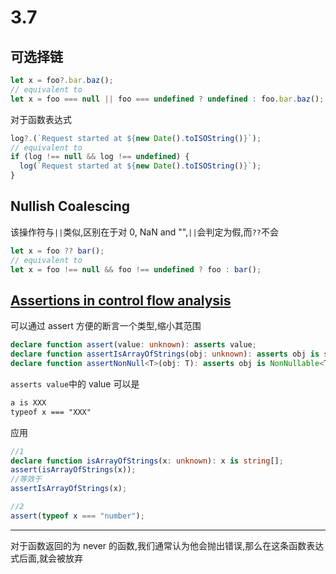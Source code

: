 # 3.7

## 可选择链

```ts
let x = foo?.bar.baz();
// equivalent to
let x = foo === null || foo === undefined ? undefined : foo.bar.baz();
```

对于函数表达式

```ts
log?.(`Request started at ${new Date().toISOString()}`);
// equivalent to
if (log !== null && log !== undefined) {
  log(`Request started at ${new Date().toISOString()}`);
}
```

## Nullish Coalescing

该操作符与`||`类似,区别在于对 0, NaN and "",`||`会判定为假,而`??`不会

```ts
let x = foo ?? bar();
// equivalent to
let x = foo !== null && foo !== undefined ? foo : bar();
```

## [Assertions in control flow analysis](https://github.com/microsoft/TypeScript/pull/32695)

可以通过 assert 方便的断言一个类型,缩小其范围

```ts
declare function assert(value: unknown): asserts value;
declare function assertIsArrayOfStrings(obj: unknown): asserts obj is string[];
declare function assertNonNull<T>(obj: T): asserts obj is NonNullable<T>;
```

`asserts value`中的 value 可以是

```txt
a is XXX
typeof x === "XXX"
```

应用

```ts
//1
declare function isArrayOfStrings(x: unknown): x is string[];
assert(isArrayOfStrings(x));
//等效于
assertIsArrayOfStrings(x);

//2
assert(typeof x === "number");
```

---

对于函数返回的为 never 的函数,我们通常认为他会抛出错误,那么在这条函数表达式后面,就会被放弃
